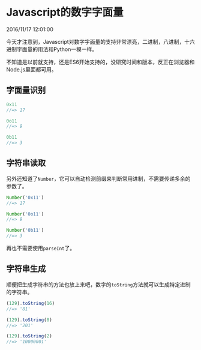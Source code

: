 # Javascript的数字字面量
2016/11/17 12:01:00


今天才注意到，Javascript对数字字面量的支持非常漂亮，二进制，八进制，十六进制字面量的用法和Python一模一样。

不知道是以前就支持，还是ES6开始支持的，没研究时间和版本，反正在浏览器和Node.js里面都可用。


## 字面量识别

```js
0x11
//=> 17
```

```js
0o11
//=> 9
```

```js
0b11
//=> 3
```

## 字符串读取

另外还知道了`Number`，它可以自动检测前缀来判断常用进制，不需要传递多余的参数了。

```js
Number('0x11')
//=> 17
```

```js
Number('0o11')
//=> 9
```

```js
Number('0b11')
//=> 3
```

再也不需要使用`parseInt`了。


## 字符串生成

顺便把生成字符串的方法也放上来吧，数字的`toString`方法就可以生成特定进制的字符串。

```js
(129).toString(16)
//=> '81'
```

```js
(129).toString(8)
//=> '201'
```

```js
(129).toString(2)
//=> '10000001'
```

